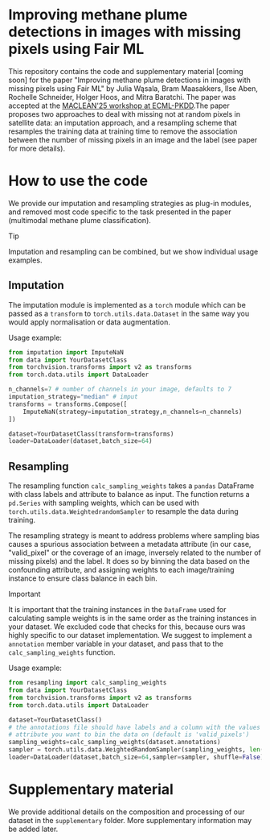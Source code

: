 # Improving methane plume detections in images with missing pixels using Fair ML

This repository contains the code and supplementary material [coming soon] for the paper "Improving methane plume detections in images with missing pixels using Fair ML" by Julia Wąsala, Bram Maasakkers, Ilse Aben, Rochelle Schneider, Holger Hoos, and Mitra Baratchi. The paper was accepted at the [MACLEAN'25 workshop at ECML-PKDD](https://sites.google.com/view/maclean25).The paper proposes two approaches to deal with missing not at random pixels in satellite data: an imputation approach, and a resampling scheme that resamples the training data at training time to remove the association between the number of missing pixels in an image and the label (see paper for more details). 

# How to use the code
We provide our imputation and resampling strategies as plug-in modules, and removed most code specific to the task presented in the paper (multimodal methane plume classification). 

> [!TIP]  
> Imputation and resampling can be combined, but we show individual usage examples. 

## Imputation
The imputation module is implemented as a `torch` module which can be passed as a `transform` to `torch.utils.data.Dataset` in the same way you would apply normalisation or data augmentation.

Usage example:
```python
from imputation import ImputeNaN
from data import YourDatasetClass
from torchvision.transforms import v2 as transforms
from torch.data.utils import DataLoader

n_channels=7 # number of channels in your image, defaults to 7
imputation_strategy="median" # imput
transforms = transforms.Compose([
    ImputeNaN(strategy=imputation_strategy,n_channels=n_channels)
])

dataset=YourDatasetClass(transform=transforms)
loader=DataLoader(dataset,batch_size=64)
```

## Resampling
The resampling function `calc_sampling_weights` takes a `pandas` DataFrame with class labels and attribute to balance as input. The function returns a `pd.Series` with sampling weights, which can be used with  `torch.utils.data.WeightedrandomSampler` to resample the data during training. 

The resampling strategy is meant to address problems where sampling bias causes a spurious association between a metadata attribute (in our case, "valid_pixel" or the coverage of an image, inversely related to the number of missing pixels) and the label. It does so by binning the data based on the confounding attribute, and assigning weights to each image/training instance to ensure class balance in each bin. 

> [!IMPORTANT]  
> It is important that the training instances in the `DataFrame` used for calculating sample weights is in the same order as the training instances in your dataset. We excluded code that checks for this, because ours was highly specific to our dataset implementation. We suggest to implement a `annotation` member variable in your dataset, and pass that to the `calc_sampling_weights` function. 

Usage example:
```python
from resampling import calc_sampling_weights
from data import YourDatasetClass
from torchvision.transforms import v2 as transforms
from torch.data.utils import DataLoader

dataset=YourDatasetClass()
# the annotations file should have labels and a column with the values of the 
# attribute you want to bin the data on (default is 'valid_pixels')
sampling_weights=calc_sampling_weights(dataset.annotations)
sampler = torch.utils.data.WeightedRandomSampler(sampling_weights, len(sampling_weights))
loader=DataLoader(dataset,batch_size=64,sampler=sampler, shuffle=False)
```

# Supplementary material
We provide additional details on the composition and processing of our dataset in the `supplementary` folder. More supplementary information may be added later. 